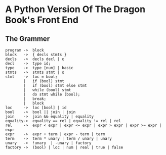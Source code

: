 # A Python Version Of The Dragon Book's Front End

## The Grammer

	program	->	block
	block 	->	{ decls stmts }
	decls 	->	decls decl | ε
	decl 	->	type id;
	type 	->	type [num] | basic
	stmts 	->  stmts stmt | ε
	stmt 	-> 	loc = bool;
			|	if (bool) stmt
			| 	if (bool) stmt else stmt
			| 	while (bool) stmt
			| 	do stmt while (bool);
			|	break;
			|	block
	loc 	->	loc [bool] | id
	bool	-> 	bool || join | join
	join 	-> 	join && equality | equality
	equality->	equality == rel | equality != rel | rel
	rel		-> 	expr < expr | expr <= expr | expr > expr | expr >= expr | expr
	expr 	-> 	expr + term | expr - term | term
	term 	-> 	term * unary | term / unary | unary
	unary	-> 	!unary	| -unary | factory
	factory ->	(bool) | loc | num | real | true | false
